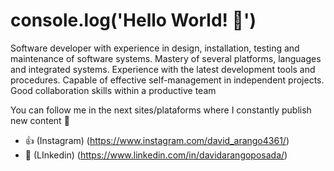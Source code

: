 # console.log('Hello World! 👋')

Software developer with experience in design, installation, testing and maintenance of software systems. Mastery of several platforms, languages and integrated systems. Experience with the latest development tools and procedures. Capable of effective self-management in independent projects. Good collaboration skills within a productive team

You can follow me in the next sites/plataforms where I constantly publish new content 🙂

- 👍 (Instagram) (https://www.instagram.com/david_arango4361/)
- 💼 (LInkedin) (https://www.linkedin.com/in/davidarangoposada/)
